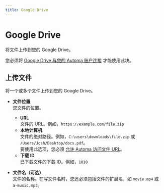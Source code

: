 ```yaml
---
title: Google Drive
---
```


# Google Drive

将文件上传到您的 Google Drive。

您必须将 [Google Drive 与您的 Automa 账户连接](../integrations/google-drive.md) 才能使用此块。

## 上传文件
将一个或多个文件上传到您的 Google Drive。

- **文件位置** <br />
  您文件的位置。
  - **URL** <br> 
    文件的 URL。例如，`https://example.com/file.zip`
  - **本地计算机** <br> 
    文件的绝对路径。例如，`C:\users\downloads\file.zip` 或 `/Users/Josh/Desktop/docs.pdf`。<br>
    要使用此选项，您必须 [允许 Automa 访问文件 URL](./upload-file.md#requirements)。
  - **下载 ID** <br> 
    已下载文件的下载 ID。例如，`1010`

- **文件名（可选）** <br />
  文件的名称。在写文件名时，您还必须包括文件的扩展名，如 `movie.mp4` 或 `a-music.mp3`。